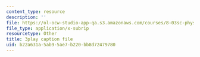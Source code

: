```yaml
---
content_type: resource
description: ''
file: https://ol-ocw-studio-app-qa.s3.amazonaws.com/courses/8-03sc-physics-iii-vibrations-and-waves-fall-2016/b22a631a5ab95ae7b220bb8d72479780_Ahv7Akj2xs4.vtt
file_type: application/x-subrip
resourcetype: Other
title: 3play caption file
uid: b22a631a-5ab9-5ae7-b220-bb8d72479780
---
```

